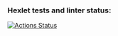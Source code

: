 ### Hexlet tests and linter status:
[![Actions Status](https://github.com/AngelloUI/php-project-9/actions/workflows/hexlet-check.yml/badge.svg)](https://github.com/AngelloUI/php-project-9/actions)